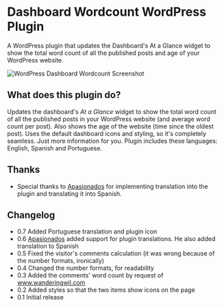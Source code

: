 # Dashboard Wordcount WordPress Plugin
A WordPress plugin that updates the Dashboard's At a Glance widget to show the total word count of all the published posts and age of your WordPress website.

![WordPress Dashboard Wordcount Screenshot](/assets/screenshot-1.png?raw=true "WordPress Dashboard Wordcount Screenshot")

## What does this plugin do?
Updates the dashboard's *At a Glance* widget to show the total word count of all the published posts in your WordPress website (and average word count per post). Also shows the age of the website (time since the oldest post). Uses the default dashboard icons and styling, so it's completely seamless. Just more information for you. Plugin includes these languages: English, Spanish and Portuguese.

## Thanks
* Special thanks to [Apasionados](https://profiles.wordpress.org/apasionados) for implementing translation into the plugin and translating it into Spanish.

## Changelog
* 0.7 Added Portuguese translation and plugin icon
* 0.6 [Apasionados](https://profiles.wordpress.org/apasionados) added support for plugin translations. He also added translation to Spanish
* 0.5 Fixed the visitor's comments calculation (it was wrong because of the number formats, ironically)
* 0.4 Changed the number formats, for readability
* 0.3 Added the comments' word count by request of www.wanderingwil.com
* 0.2 Added styles so that the two items show icons on the page
* 0.1 Initial release